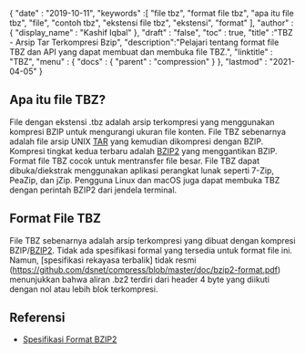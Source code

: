 {
  "date" : "2019-10-11",
  "keywords" :[ "file tbz", "format file tbz", "apa itu file tbz", "file", "contoh tbz", "ekstensi file tbz", "ekstensi", "format" ],
  "author" : {
    "display_name" : "Kashif Iqbal"
},
  "draft" : "false",
  "toc" : true,
  "title" :"TBZ - Arsip Tar Terkompresi Bzip",
  "description":"Pelajari tentang format file TBZ dan API yang dapat membuat dan membuka file TBZ.",
  "linktitle" : "TBZ",
  "menu" : {
    "docs" : {
      "parent" : "compression"
}
},
  "lastmod" : "2021-04-05"
}

## Apa itu file TBZ?

File dengan ekstensi .tbz adalah arsip terkompresi yang menggunakan kompresi BZIP untuk mengurangi ukuran file konten. File TBZ sebenarnya adalah file arsip UNIX [TAR](/id/compression/tar/) yang kemudian dikompresi dengan BZIP. Kompresi tingkat kedua terbaru adalah [BZIP2](/id/compression/bz2/) yang menggantikan BZIP. Format file TBZ cocok untuk mentransfer file besar. File TBZ dapat dibuka/diekstrak menggunakan aplikasi perangkat lunak seperti 7-Zip, PeaZip, dan jZip. Pengguna Linux dan macOS juga dapat membuka TBZ dengan perintah BZIP2 dari jendela terminal.

## Format File TBZ

File TBZ sebenarnya adalah arsip terkompresi yang dibuat dengan kompresi BZIP/[BZIP2](/id/compression/bz2/). Tidak ada spesifikasi formal yang tersedia untuk format file ini. Namun, [spesifikasi rekayasa terbalik] tidak resmi (https://github.com/dsnet/compress/blob/master/doc/bzip2-format.pdf) menunjukkan bahwa aliran .bz2 terdiri dari header 4 byte yang diikuti dengan nol atau lebih blok terkompresi.

## Referensi ##

* [Spesifikasi Format BZIP2](https://github.com/dsnet/compress/blob/master/doc/bzip2-format.pdf)

